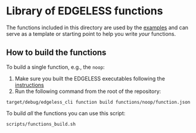 # Library of EDGELESS functions

The functions included in this directory are used by the [examples](../examples/README.md) and can serve as a template or starting point to help you write _your_ functions.

## How to build the functions

To build a single function, e.g., the `noop`:

1. Make sure you built the EDGELESS executables following the [instructions](../BUILDING.md)
2. Run the following command from the root of the repository:

```shell
target/debug/edgeless_cli function build functions/noop/function.json
```

To build *all* the functions you can use this script:

```shell
scripts/functions_build.sh
```
